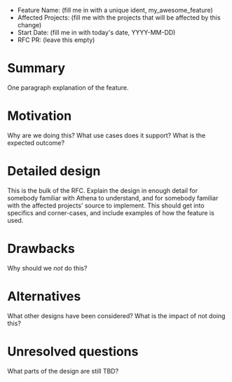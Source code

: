 - Feature Name: (fill me in with a unique ident, my_awesome_feature)
- Affected Projects: (fill me with the projects that will be affected by this change)
- Start Date: (fill me in with today's date, YYYY-MM-DD)
- RFC PR: (leave this empty)

# Summary

One paragraph explanation of the feature.

# Motivation

Why are we doing this? What use cases does it support? What is the expected outcome?

# Detailed design

This is the bulk of the RFC. Explain the design in enough detail for somebody familiar with Athena to understand, and for somebody familiar with the affected projects' source to implement.
This should get into specifics and corner-cases, and include examples of how the feature is used.

# Drawbacks

Why should we *not* do this?

# Alternatives

What other designs have been considered? What is the impact of not doing this?

# Unresolved questions

What parts of the design are still TBD?
